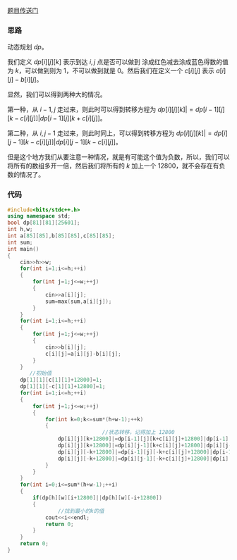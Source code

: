 [题目传送门](https://www.luogu.com.cn/problem/AT5288)

### 思路

动态规划 $dp$。

我们定义 $dp[i][j][k]$ 表示到达 $i,j$ 点是否可以做到 涂成红色减去涂成蓝色得数的值 为 $k$，可以做到则为 $1$，不可以做到就是 $0$。然后我们在定义一个 $c[i][j]$ 表示 $a[i][j]-b[i][j]$。

显然，我们可以得到两种大的情况。

第一种，从 $i-1,j$ 走过来，则此时可以得到转移方程为 $dp[i][j][k]|=dp[i-1][j][k-c[i][j]]|dp[i-1][j][k+c[i][j]]$。

第二种，从 $i,j-1$ 走过来，则此时同上，可以得到转移方程为 $dp[i][j][k]|=dp[i][j-1][k-c[i][j]]|dp[i][j-1][k-c[i][j]]$。

但是这个地方我们从要注意一种情况，就是有可能这个值为负数，所以，我们可以将所有的数组多开一倍，然后我们将所有的 $k$ 加上一个 $12800$，就不会存在有负数的情况了。

### 代码

```cpp
#include<bits/stdc++.h>
using namespace std;
bool dp[81][81][25601];
int h,w;
int a[85][85],b[85][85],c[85][85];
int sum;
int main()
{
	cin>>h>>w;
	for(int i=1;i<=h;++i)
	{
		for(int j=1;j<=w;++j)
		{
			cin>>a[i][j];
			sum=max(sum,a[i][j]);
		}
	}
	for(int i=1;i<=h;++i)
	{
		for(int j=1;j<=w;++j)
		{
			cin>>b[i][j];
			c[i][j]=a[i][j]-b[i][j];
		}
	}
       //初始值
	dp[1][1][c[1][1]+12800]=1;
	dp[1][1][-c[1][1]+12800]=1;
	for(int i=1;i<=h;++i)
	{
		for(int j=1;j<=w;++j)
		{
			for(int k=0;k<=sum*(h+w-1);++k)
			{
                              //状态转移，记得加上 12800
				dp[i][j][k+12800]|=dp[i-1][j][k+c[i][j]+12800]|dp[i-1][j][k-c[i][j]+12800];
				dp[i][j][k+12800]|=dp[i][j-1][k+c[i][j]+12800]|dp[i][j-1][k-c[i][j]+12800];
				dp[i][j][-k+12800]|=dp[i-1][j][-k+c[i][j]+12800]|dp[i-1][j][-k-c[i][j]+12800];
				dp[i][j][-k+12800]|=dp[i][j-1][-k+c[i][j]+12800]|dp[i][j-1][-k-c[i][j]+12800];
			}
		}
	}
	for(int i=0;i<=sum*(h+w-1);++i)
	{
		if(dp[h][w][i+12800]||dp[h][w][-i+12800])
		{
        		//找到最小的k的值
			cout<<i<<endl;
			return 0;
		}
	}
	return 0;
}
```